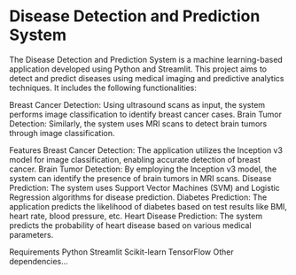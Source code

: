 # Disease Detection and Prediction System
The Disease Detection and Prediction System is a machine learning-based application developed using Python and Streamlit. This project aims to detect and predict diseases using medical imaging and predictive analytics techniques. It includes the following functionalities:

Breast Cancer Detection: Using ultrasound scans as input, the system performs image classification to identify breast cancer cases.
Brain Tumor Detection: Similarly, the system uses MRI scans to detect brain tumors through image classification.

Features
Breast Cancer Detection: The application utilizes the Inception v3 model for image classification, enabling accurate detection of breast cancer.
Brain Tumor Detection: By employing the Inception v3 model, the system can identify the presence of brain tumors in MRI scans.
Disease Prediction: The system uses Support Vector Machines (SVM) and Logistic Regression algorithms for disease prediction.
Diabetes Prediction: The application predicts the likelihood of diabetes based on test results like BMI, heart rate, blood pressure, etc.
Heart Disease Prediction: The system predicts the probability of heart disease based on various medical parameters.

Requirements
Python 
Streamlit 
Scikit-learn 
TensorFlow 
Other dependencies...






